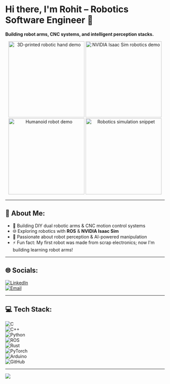 # Hi there, I'm Rohit – Robotics Software Engineer 👋  
**Building robot arms, CNC systems, and intelligent perception stacks.**

<p align="center">
  <img src="https://cdn.sanity.io/images/fuvbjjlp/production/e2a4b3e5309612baa94f5cbfff3614f4b65aaa42-970x588.gif" width="240" alt="3D-printed robotic hand demo"/>
  <img src="https://developer-blogs.nvidia.com/wp-content/uploads/2024/05/Isaac-robotics.gif" width="240" alt="NVIDIA Isaac Sim robotics demo"/>
  <img src="https://developer.nvidia.com/blog/accelerate-generalist-humanoid-robot-development-with-nvidia-isaac-gr00t-n1/" width="240" alt="Humanoid robot demo"/>
  <img src="https://unity.com/blog/engine-platform/simulate-robots-with-more-realism-whats-new-in-physics-for-unity-20212-beta" width="240" alt="Robotics simulation snippet"/>
</p>

---

## 💫 About Me:
- 🤖 Building DIY dual robotic arms & CNC motion control systems  
- 🌐 Exploring robotics with **ROS** & **NVIDIA Isaac Sim**  
- 🧠 Passionate about robot perception & AI-powered manipulation  
- ⚡ Fun fact: My first robot was made from scrap electronics; now I'm building learning robot arms!  

---

## 🌐 Socials:
[![LinkedIn](https://img.shields.io/badge/LinkedIn-%230077B5.svg?logo=linkedin&logoColor=white)](https://linkedin.com/in/rohit-mohanraj-52b5b922b)  
[![Email](https://img.shields.io/badge/Email-D14836?logo=gmail&logoColor=white)](mailto:rohitmohanraj2004@gmail.com)

---

## 💻 Tech Stack:
![C](https://img.shields.io/badge/c-%2300599C.svg?style=for-the-badge&logo=c&logoColor=white)  
![C++](https://img.shields.io/badge/c++-%2300599C.svg?style=for-the-badge&logo=c%2B%2B&logoColor=white)  
![Python](https://img.shields.io/badge/python-3670A0?style=for-the-badge&logo=python&logoColor=ffdd54)  
![ROS](https://img.shields.io/badge/ros-%230A0FF9.svg?style=for-the-badge&logo=ros&logoColor=white)  
![Rust](https://img.shields.io/badge/rust-%23000000.svg?style=for-the-badge&logo=rust&logoColor=white)  
![PyTorch](https://img.shields.io/badge/PyTorch-%23EE4C2C.svg?style=for-the-badge&logo=PyTorch&logoColor=white)  
![Arduino](https://img.shields.io/badge/-Arduino-00979D?style=for-the-badge&logo=Arduino&logoColor=white)  
![GitHub](https://img.shields.io/badge/github-%23121011.svg?style=for-the-badge&logo=github&logoColor=white)

---

[![](https://visitcount.itsvg.in/api?id=MUTANT567&icon=0&color=0)](https://visitcount.itsvg.in)
